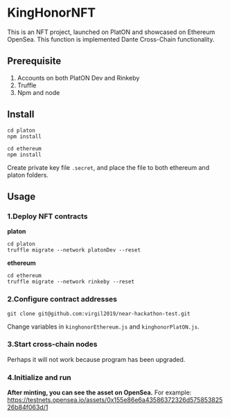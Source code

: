 # KingHonorNFT
This is an NFT project, launched on PlatON and showcased on Ethereum OpenSea. This function is implemented Dante Cross-Chain functionality.

## Prerequisite
1. Accounts on both PlatON Dev and Rinkeby  
2. Truffle  
3. Npm and node  

## Install
```
cd platon
npm install
```

```
cd ethereum
npm install
```

Create private key file `.secret`, and place the file to both ethereum and platon folders.

## Usage
### 1.Deploy NFT contracts
**platon**
```
cd platon
truffle migrate --network platonDev --reset
```

**ethereum**
```
cd ethereum
truffle migrate --network rinkeby --reset
```

### 2.Configure contract addresses
```
git clone git@github.com:virgil2019/near-hackathon-test.git
```

Change variables in `kinghonorEthereum.js` and `kinghonorPlatON.js`.

### 3.Start cross-chain nodes
Perhaps it will not work because program has been upgraded.

### 4.Initialize and run
**After minting, you can see the asset on OpenSea.**
For example: https://testnets.opensea.io/assets/0x155e86e6a43586372326d57585382526b84f063d/1